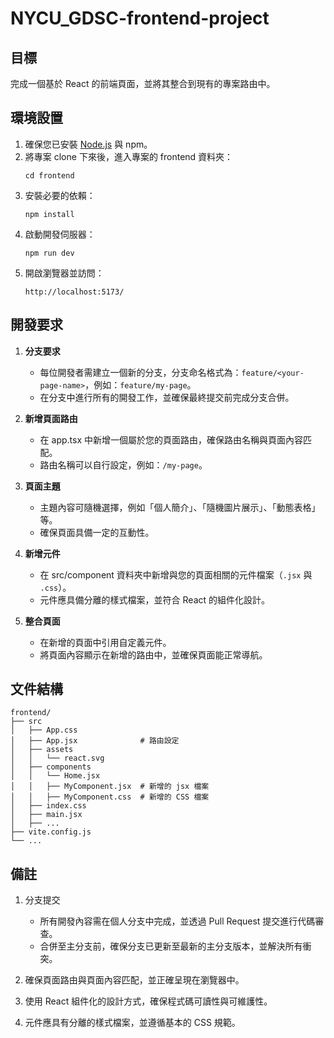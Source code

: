 # NYCU_GDSC-frontend-project

## 目標

完成一個基於 React 的前端頁面，並將其整合到現有的專案路由中。

## 環境設置

1. 確保您已安裝 [Node.js](https://nodejs.org/) 與 npm。
2. 將專案 clone 下來後，進入專案的 frontend 資料夾：
   ```
   cd frontend
   ```
3. 安裝必要的依賴：
   ```
   npm install
   ```
4. 啟動開發伺服器：
   ```
   npm run dev
   ```
5. 開啟瀏覽器並訪問：
   ```
   http://localhost:5173/
   ```

## 開發要求

1. **分支要求**

   - 每位開發者需建立一個新的分支，分支命名格式為：`feature/<your-page-name>`，例如：`feature/my-page`。
   - 在分支中進行所有的開發工作，並確保最終提交前完成分支合併。

2. **新增頁面路由**

   - 在 app.tsx 中新增一個屬於您的頁面路由，確保路由名稱與頁面內容匹配。
   - 路由名稱可以自行設定，例如：`/my-page`。

3. **頁面主題**

   - 主題內容可隨機選擇，例如「個人簡介」、「隨機圖片展示」、「動態表格」等。
   - 確保頁面具備一定的互動性。

4. **新增元件**

   - 在 src/component 資料夾中新增與您的頁面相關的元件檔案（`.jsx` 與 `.css`）。
   - 元件應具備分離的樣式檔案，並符合 React 的組件化設計。

5. **整合頁面**
   - 在新增的頁面中引用自定義元件。
   - 將頁面內容顯示在新增的路由中，並確保頁面能正常導航。

## 文件結構

```
frontend/
├── src
│   ├── App.css
│   ├── App.jsx              # 路由設定
│   ├── assets
│   │   └── react.svg
│   ├── components
│   │   └── Home.jsx
│   │   ├── MyComponent.jsx  # 新增的 jsx 檔案
│   │   ├── MyComponent.css  # 新增的 CSS 檔案
│   ├── index.css
│   ├── main.jsx
│   ├── ...
├── vite.config.js
└── ...
```

## 備註

1. 分支提交

   - 所有開發內容需在個人分支中完成，並透過 Pull Request 提交進行代碼審查。
   - 合併至主分支前，確保分支已更新至最新的主分支版本，並解決所有衝突。

2. 確保頁面路由與頁面內容匹配，並正確呈現在瀏覽器中。
3. 使用 React 組件化的設計方式，確保程式碼可讀性與可維護性。
4. 元件應具有分離的樣式檔案，並遵循基本的 CSS 規範。
